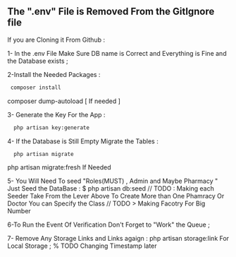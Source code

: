 ## The ".env" File is Removed From the GitIgnore file

If you are Cloning it From Github :

1- In the .env File Make Sure DB name is Correct and Everything is Fine and the Database exists ;

2-Install the Needed Packages :

```bash
 composer install
```

composer dump-autoload
[ If needed ]

3- Generate the Key For the App :

```bash
  php artisan key:generate
```

4- If the Database is Still Empty Migrate the Tables :

```bash
  php artisan migrate
```

php artisan migrate:fresh
If Needed

5- You Will Need To seed "Roles(MUST) , Admin and Maybe Pharmacy "
Just Seed the DataBase :
$ php artisan db:seed
// TODO : Making each Seeder Take From the Lever Above 
To Create More than One Phamracy Or Doctor You can Specify the Class
// TODO > Making Facotry For Big Number

6-To Run the Event Of Verification Don't Forget to "Work" the Queue ;

7- Remove Any Storage Links and Links agaign :
php artisan storage:link
For Local Storage ;
% TODO Changing Timestamp later 